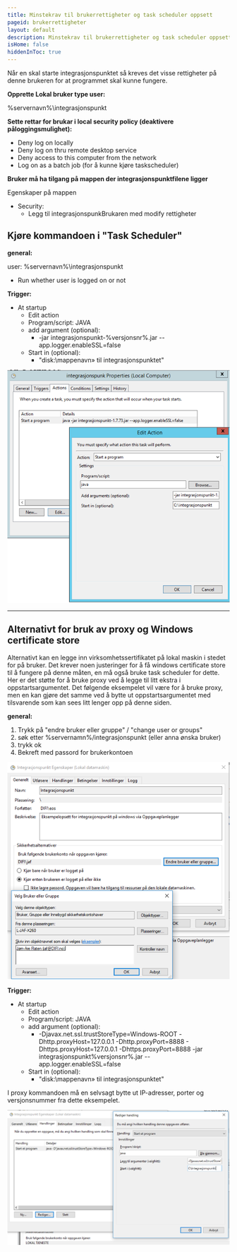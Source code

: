 ```yaml
---
title: Minstekrav til brukerrettigheter og task scheduler oppsett
pageid: brukerrettigheter
layout: default
description: Minstekrav til brukerrettigheter og task scheduler oppsett
isHome: false
hiddenInToc: true
---
```



Når en skal starte integrasjonspunktet så kreves det visse rettigheter på denne brukeren for at programmet skal kunne fungere. 

**Opprette Lokal bruker type user:**

%servernavn%\integrasjonspunkt
 
**Sette rettar for brukar i local security policy (deaktivere påloggingsmulighet):**

- Deny log on locally
- Deny log on thru remote desktop service 
- Deny access to this computer from the network 
- Log on as a batch job (for å kunne kjøre taskscheduler)
 
**Bruker må ha tilgang på mappen der integrasjonspunktfilene ligger**

Egenskaper på mappen
  * Security:
    * Legg til integrasjonspunkBrukaren med modify rettigheter
  
## Kjøre kommandoen i "Task Scheduler"

**general:**

user: %servernavn%\integrasjonspunkt
- Run whether user is logged on or not
 
**Trigger:**
* At startup
   * Edit action
   * Program/script: JAVA
   * add argument (optional):
        * -jar integrasjonspunkt-%versjonsnr%.jar --app.logger.enableSSL=false
   * Start in (optional):
        * "disk:\mappenavn» til integrasjonspunktet"


![Taskscheduler](../resources/taskscheduler.PNG)

***

## Alternativt for bruk av proxy og Windows certificate store

Alternativt kan en legge inn virksomhetssertifikatet på lokal maskin i stedet for på bruker. Det krever noen justeringer for å få windows certificate store til å fungere på denne måten, en må også bruke task scheduler for dette. Her er det støtte for å bruke proxy ved å legge til litt ekstra i oppstartsargumentet. Det følgende eksempelet vil være for å bruke proxy, men en kan gjøre det samme ved å bytte ut oppstartsargumentet med tilsvarende som kan sees litt lenger opp på denne siden.

**general:**

1. Trykk på "endre bruker eller gruppe" / "change user or groups"
2. søk etter %servernamn%/integrasjonspunkt (eller anna ønska bruker)
3. trykk ok
4. Bekreft med passord for brukerkontoen

![local_machine](../resources/lokalbruker_wcs.png)

**Trigger:**
* At startup
   * Edit action
   * Program/script: JAVA
   * add argument (optional):
        * -Djavax.net.ssl.trustStoreType=Windows-ROOT -Dhttp.proxyHost=127.0.0.1 -Dhttp.proxyPort=8888 - Dhttps.proxyHost=127.0.0.1 -Dhttps.proxyPort=8888 -jar integrasjonspunkt%versjonsnr%.jar --app.logger.enableSSL=false
   * Start in (optional):
        * "disk:\mappenavn» til integrasjonspunktet"

I proxy kommandoen må en selvsagt bytte ut IP-adresser, porter og versjonsnummer fra dette eksempelet.

![startup_proxy_wcs](../resources/proxy_wcs.PNG)


